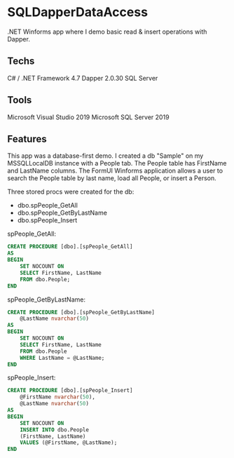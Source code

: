 # SQLDapperDataAccess
.NET Winforms app where I demo basic read &amp; insert operations with Dapper.

## Techs
C# / .NET Framework 4.7
Dapper 2.0.30
SQL Server

## Tools
Microsoft Visual Studio 2019
Microsoft SQL Server 2019

## Features
This app was a database-first demo. I created a db "Sample" on my MSSQLLocalDB instance with a People tab. The People table has FirstName and LastName columns. The FormUI Winforms application allows a user to search the People table by last name, load all People, or insert a Person.

Three stored procs were created for the db:
* dbo.spPeople_GetAll
* dbo.spPeople_GetByLastName
* dbo.spPeople_Insert

spPeople_GetAll:
```sql
CREATE PROCEDURE [dbo].[spPeople_GetAll]
AS
BEGIN
	SET NOCOUNT ON
	SELECT FirstName, LastName
	FROM dbo.People;
END
```

spPeople_GetByLastName:
```sql
CREATE PROCEDURE [dbo].[spPeople_GetByLastName]
	@LastName nvarchar(50)
AS
BEGIN
	SET NOCOUNT ON
	SELECT FirstName, LastName
	FROM dbo.People
	WHERE LastName = @LastName;
END
```
spPeople_Insert:
```sql
CREATE PROCEDURE [dbo].[spPeople_Insert]
	@FirstName nvarchar(50),
	@LastName nvarchar(50)
AS
BEGIN
	SET NOCOUNT ON
	INSERT INTO dbo.People
	(FirstName, LastName)
	VALUES (@FirstName, @LastName);
END
```

